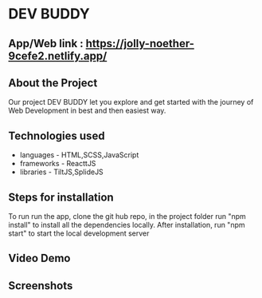 # DEV BUDDY
## App/Web link : https://jolly-noether-9cefe2.netlify.app/

## About the Project
 Our project DEV BUDDY let you explore and get started with the journey of Web Development in best and then easiest way.

## Technologies used
- languages - HTML,SCSS,JavaScript
- frameworks - ReacttJS
- libraries - TiltJS,SplideJS

## Steps for installation
To run run the app, clone the git hub repo, in the project folder run "npm install" to install all the dependencies locally.
After installation, run "npm start" to start the local development server

## Video Demo 


## Screenshots 

